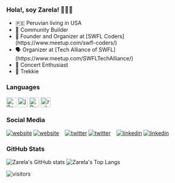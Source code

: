 ### Hola!, soy Zarela! 👩🏻‍💻

<ul>
 <li>🇵🇪 Peruvian living in USA</li>
 <li>🌱 Community Builder</li>
 <li>👾 Founder and Organizer at [SWFL Coders](https://www.meetup.com/swfl-coders/)</li>
 <li>🗣️ Organizer at [Tech Alliance of SWFL](https://www.meetup.com/SWFLTechAlliance/)</li>
 <li>🎸 Concert Enthusiast</li>
 <li>🖖 Trekkie</li>
</ul>

### Languages

<div style="display: flex; gap: 4px;">
  <img src="https://cdn.jsdelivr.net/gh/devicons/devicon/icons/react/react-original.svg" width="26px" alt="React" title="React JS" />
  <img src="https://cdn.jsdelivr.net/gh/devicons/devicon/icons/javascript/javascript-original.svg" width="26px" alt="javascript" title="JavaScript" />
  <img src="https://cdn.jsdelivr.net/gh/devicons/devicon/icons/ruby/ruby-original.svg" width="26px" alt="Ruby" title="Ruby" />
  <img src="https://cdn.jsdelivr.net/gh/devicons/devicon/icons//rails/rails-plain.svg" width="26px" alt="rails" title="Rails" />
</div>

### Social Media

[![website](./img/globe-light.svg)](https://zarelagraves.com#gh-light-mode-only)
[![website](./img/globe-dark.svg)](https://zarelagraves.com#gh-dark-mode-only)
&nbsp;&nbsp;
[![twitter](./img/twitter-light.svg)](https://twitter.com/zg_stardust#gh-light-mode-only)
[![twitter](./img/twitter-dark.svg)](https://twitter.com/zg_stardust#gh-dark-mode-only)
&nbsp;&nbsp;
[![linkedin](./img/linkedin-light.svg)](https://www.linkedin.com/in/zarela#gh-light-mode-only)
[![linkedin](./img/linkedin-dark.svg)](https://www.linkedin.com/in/zarela#gh-dark-mode-only)


### GitHub Stats

![Zarela's GitHub stats](https://github-readme-stats.vercel.app/api?username=zarela&show_icons=true&theme=gotham&count_private=true)
![Zarela's Top Langs](https://github-readme-stats.vercel.app/api/top-langs/?username=zarela&hide=java&layout=compact&theme=gotham)

![visitors](https://visitor-badge.laobi.icu/badge?zarela=page.id)
